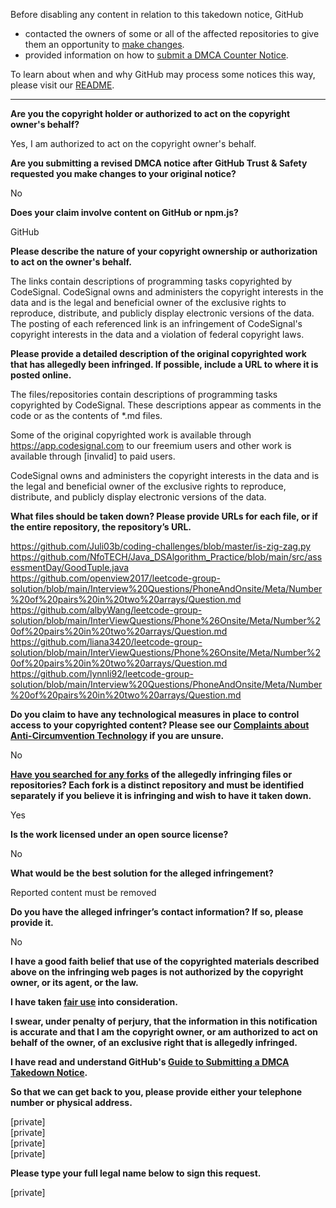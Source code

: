 Before disabling any content in relation to this takedown notice, GitHub
- contacted the owners of some or all of the affected repositories to give them an opportunity to [make changes](https://docs.github.com/en/github/site-policy/dmca-takedown-policy#a-how-does-this-actually-work).
- provided information on how to [submit a DMCA Counter Notice](https://docs.github.com/en/articles/guide-to-submitting-a-dmca-counter-notice).

To learn about when and why GitHub may process some notices this way, please visit our [README](https://github.com/github/dmca/blob/master/README.md#anatomy-of-a-takedown-notice).

---

**Are you the copyright holder or authorized to act on the copyright owner's behalf?**

Yes, I am authorized to act on the copyright owner's behalf.

**Are you submitting a revised DMCA notice after GitHub Trust & Safety requested you make changes to your original notice?**

No

**Does your claim involve content on GitHub or npm.js?**

GitHub

**Please describe the nature of your copyright ownership or authorization to act on the owner's behalf.**

The links contain descriptions of programming tasks copyrighted by CodeSignal. CodeSignal owns and administers the copyright interests in the data and is the legal and beneficial owner of the exclusive rights to reproduce, distribute, and publicly display electronic versions of the data. The posting of each referenced link is an infringement of CodeSignal's copyright interests in the data and a violation of federal copyright laws.

**Please provide a detailed description of the original copyrighted work that has allegedly been infringed. If possible, include a URL to where it is posted online.**

The files/repositories contain descriptions of programming tasks copyrighted by CodeSignal. These descriptions appear as comments in the code or as the contents of *.md files.

Some of the original copyrighted work is available through https://app.codesignal.com to our freemium users and other work is available through [invalid] to paid users.

CodeSignal owns and administers the copyright interests in the data and is the legal and beneficial owner of the exclusive rights to reproduce, distribute, and publicly display electronic versions of the data.

**What files should be taken down? Please provide URLs for each file, or if the entire repository, the repository’s URL.**

https://github.com/Juli03b/coding-challenges/blob/master/is-zig-zag.py  
https://github.com/NfoTECH/Java_DSAlgorithm_Practice/blob/main/src/assessmentDay/GoodTuple.java  
https://github.com/openview2017/leetcode-group-solution/blob/main/Interview%20Questions/PhoneAndOnsite/Meta/Number%20of%20pairs%20in%20two%20arrays/Question.md  
https://github.com/albyWang/leetcode-group-solution/blob/main/InterViewQuestions/Phone%26Onsite/Meta/Number%20of%20pairs%20in%20two%20arrays/Question.md  
https://github.com/liana3420/leetcode-group-solution/blob/main/InterViewQuestions/Phone%26Onsite/Meta/Number%20of%20pairs%20in%20two%20arrays/Question.md  
https://github.com/lynnli92/leetcode-group-solution/blob/main/Interview%20Questions/PhoneAndOnsite/Meta/Number%20of%20pairs%20in%20two%20arrays/Question.md

**Do you claim to have any technological measures in place to control access to your copyrighted content? Please see our <a href="https://docs.github.com/articles/guide-to-submitting-a-dmca-takedown-notice#complaints-about-anti-circumvention-technology">Complaints about Anti-Circumvention Technology</a> if you are unsure.**

No

**<a href="https://docs.github.com/articles/dmca-takedown-policy#b-what-about-forks-or-whats-a-fork">Have you searched for any forks</a> of the allegedly infringing files or repositories? Each fork is a distinct repository and must be identified separately if you believe it is infringing and wish to have it taken down.**

Yes

**Is the work licensed under an open source license?**

No

**What would be the best solution for the alleged infringement?**

Reported content must be removed

**Do you have the alleged infringer’s contact information? If so, please provide it.**

No

**I have a good faith belief that use of the copyrighted materials described above on the infringing web pages is not authorized by the copyright owner, or its agent, or the law.**

**I have taken <a href="https://www.lumendatabase.org/topics/22">fair use</a> into consideration.**

**I swear, under penalty of perjury, that the information in this notification is accurate and that I am the copyright owner, or am authorized to act on behalf of the owner, of an exclusive right that is allegedly infringed.**

**I have read and understand GitHub's <a href="https://docs.github.com/articles/guide-to-submitting-a-dmca-takedown-notice/">Guide to Submitting a DMCA Takedown Notice</a>.**

**So that we can get back to you, please provide either your telephone number or physical address.**

[private]  
[private]  
[private]  
[private]  

**Please type your full legal name below to sign this request.**

[private]  

